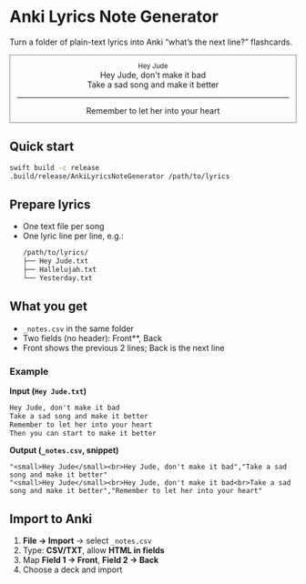 # Anki Lyrics Note Generator

Turn a folder of plain-text lyrics into Anki <q>what’s the next line?</q> flashcards.

<div align="center" style="
    border:1px solid GrayText;
    padding:12px;
    margin:12px 0;
    font-family:-apple-system, BlinkMacSystemFont, "Segoe UI", sans-serif;
">
    <div><small>Hey Jude</small></div>
    <div>Hey Jude, don't make it bad<br/> Take a sad song and make it better</div>
    <hr>
    <div>Remember to let her into your heart</div>
</div>


## Quick start

```bash
swift build -c release
.build/release/AnkiLyricsNoteGenerator /path/to/lyrics
```

## Prepare lyrics

* One text file per song
* One lyric line per line, e.g.:
  ```txt
  /path/to/lyrics/
  ├── Hey Jude.txt
  ├── Hallelujah.txt
  └── Yesterday.txt
  ```

## What you get

* `_notes.csv` in the same folder
* Two fields (no header): Front**, Back
* Front shows the previous 2 lines; Back is the next line

### Example

**Input (`Hey Jude.txt`)**

```txt
Hey Jude, don't make it bad
Take a sad song and make it better
Remember to let her into your heart
Then you can start to make it better
```

**Output (`_notes.csv`, snippet)**

```csv
"<small>Hey Jude</small><br>Hey Jude, don't make it bad","Take a sad song and make it better"
"<small>Hey Jude</small><br>Hey Jude, don't make it bad<br>Take a sad song and make it better","Remember to let her into your heart"
```

## Import to Anki

1. **File → Import** → select `_notes.csv`
2. Type: **CSV/TXT**, allow **HTML in fields**
3. Map **Field 1 → Front**, **Field 2 → Back**
4. Choose a deck and import

